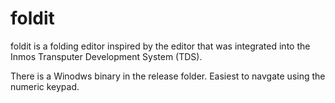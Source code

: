 # foldit

foldit is a folding editor inspired by the editor that was integrated into the Inmos Transputer Development System (TDS).

There is a Winodws binary in the release folder. Easiest to navgate using the numeric keypad.
